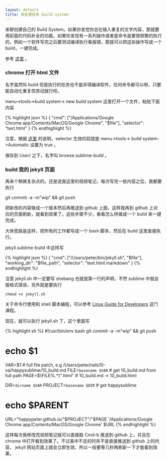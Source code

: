 ```yaml
---
layout: default
title: 批处理任务 build system
---
```


来聊创建自己的 Build System。如果你发觉你总在输入重复的文字内容，那就要用前面的代码补全的功能。如果你发现有一系列操作或者是命令是要很频繁的执行的，例如一个软件写完之后要测试编译执行看报错，那就可以把这些操作写成一个 build，一键完成。

参考 [这里](http://sublime-text-unofficial-documentation.readthedocs.org/en/latest/reference/build_systems.html) 。

### chrome 打开 html 文件

名字虽然叫 build 但是执行的任务也不是非得编译软件，任何命令都可以呀，只要能自动化重复性劳动就行呗。

menu->tools->build system-> new build system 这里打开一个文件，粘贴下面内容

{% highlight json %}
{
  "cmd": ["/Applications/Google Chrome.app/Contents/MacOS/Google Chrome", "$file"],
  "selector": "text.html"
}
{% endhighlight %}

注意，根据 [这里](http://sublime-text-unofficial-documentation.readthedocs.org/en/latest/reference/build_systems/configuration.html) 的说明，selector 生效的前提是 menu->tools-> build system->Automatic 设置为 true 。

保存到 User/ 之下，名字叫 browse.sublime-build 。

### build 我的 jekyll 页面

再来个稍微复杂点的。还是说我这里的视频笔记，每次写完一些内容之后，我都要执行

   git commit -a -m"wip" && git push

把新改的内容做成一个版本然后再推送到 github 上面，这样我再到 github 上对应的页面刷新，就看到效果了。这些步骤不少，看看怎么样做成一个 build 来一键完成。

大体思路是这样，把所有的工作都写成一个 bash 脚本，然后在 build 这里直接执行。

jekyll.sublime-build 中这样写

{% highlight json %}
{
    "cmd": ["/Users/peter/bin/jekyll.sh", "$file"],
    "working_dir": "$file_path",
    "selector": "text.html.markdown"
}
{% endhighlight %}

注意 jekyll.sh 中一定要写 shebang 也就是第一行的声明，不然 sublime 中就会报格式错误，另外就是要执行

    chmod +x jekyll.sh

关于命令行使用和 shell 脚本编程，可以参考 [Linux Guide for Developers](http://www.imooc.com/view/181) 这门课程。

现在，就可以执行 jekyll.sh 了，这个里面写

{% highlight sh %}
#!/usr/bin/env bash
git commit -a -m"wip" && git push
# echo  $1
VAR=$1 # full file patch, e.g /Users/peter/rails10-va/happysublime/10_build.md
FILE=`basename $VAR` # get 10_build.md from full path
PAGE=${FILE%.*}".html" # 10_build.md -> 10_build.html

DIR=`dirname $VAR`
PROJECT=`basename $DIR` # get happysublime
# echo $PARENT
URL="happypeter.github.io/"$PROJECT"/"$PAGE
'/Applications/Google Chrome.app/Contents/MacOS/Google Chrome' $URL
{% endhighlight %}

这样每次我修改完视频笔记就可以直接敲 Cmd-b 推送到 github 上，并且在 chrome 中打开看到效果了。不过美中不足的时并不是直接推送到 github 上的内容，
jekyll 网站页面上就会立即生效，所以一般要等几秒再刷新一下才能看到效果。


<!-- https://code.tutsplus.com/courses/perfect-workflow-in-sublime-text-2/lessons/custom-builds -->